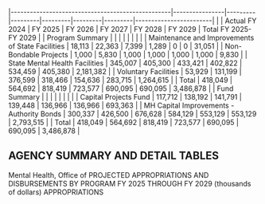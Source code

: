 |--------------------------------------------------|----------------|---------|---------|---------|---------|---------|------------------------|
|                                                  | Actual FY 2024 | FY 2025 | FY 2026 | FY 2027 | FY 2028 | FY 2029 | Total FY 2025- FY 2029 |
| Program Summary                                  |                |         |         |         |         |         |                        |
| Maintenance and Improvements of State Facilities | 18,113         | 22,363  | 7,399   | 1,289   | 0       | 0       | 31,051                 |
| Non-Bondable Projects                            | 1,000          | 5,830   | 1,000   | 1,000   | 1,000   | 1,000   | 9,830                  |
| State Mental Health Facilities                   | 345,007        | 405,300 | 433,421 | 402,822 | 534,459 | 405,380 | 2,181,382              |
| Voluntary Facilities                             | 53,929         | 131,199 | 376,599 | 318,466 | 154,636 | 283,715 | 1,264,615              |
| Total                                            | 418,049        | 564,692 | 818,419 | 723,577 | 690,095 | 690,095 | 3,486,878              |
| Fund Summary                                     |                |         |         |         |         |         |                        |
| Capital Projects Fund                            | 117,712        | 138,192 | 141,791 | 139,448 | 136,966 | 136,966 | 693,363                |
| MH Capital Improvements - Authority Bonds        | 300,337        | 426,500 | 676,628 | 584,129 | 553,129 | 553,129 | 2,793,515              |
| Total                                            | 418,049        | 564,692 | 818,419 | 723,577 | 690,095 | 690,095 | 3,486,878              |

## **AGENCY SUMMARY AND DETAIL TABLES**

Mental Health, Office of PROJECTED APPROPRIATIONS AND DISBURSEMENTS BY PROGRAM FY 2025 THROUGH FY 2029 (thousands of dollars) APPROPRIATIONS